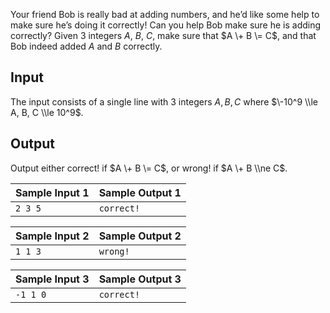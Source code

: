 
Your friend Bob is really bad at adding numbers, and he’d
 like some help to make sure he’s doing it correctly! Can you
 help Bob make sure he is adding correctly? Given 3 integers
 $A$, $B$, $C$, make sure that $A \+ B \= C$, and that Bob indeed added
 $A$ and $B$ correctly.


Input
-----


The input consists of a single line with 3 integers
 $A, B, C$ where
 $\-10^9 \\le A, B, C \\le
 10^9$.


Output
------


Output either correct! if $A \+ B \= C$, or wrong! if
 $A \+ B \\ne C$.




| Sample Input 1 | Sample Output 1 |
| --- | --- |
| ``` 2 3 5  ``` | ``` correct!  ``` |




| Sample Input 2 | Sample Output 2 |
| --- | --- |
| ``` 1 1 3  ``` | ``` wrong!  ``` |




| Sample Input 3 | Sample Output 3 |
| --- | --- |
| ``` -1 1 0  ``` | ``` correct!  ``` |


